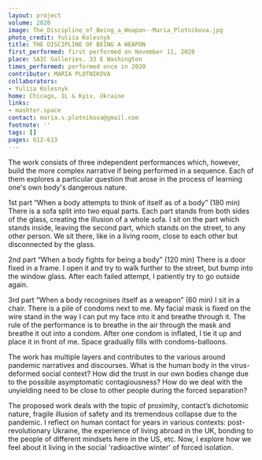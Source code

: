 ```yaml
---
layout: project
volume: 2020
image: The_Discipline_of_Being_a_Weapon--Maria_Plotnikova.jpg
photo_credit: Yuliia Kolesnyk
title: THE DISCIPLINE OF BEING A WEAPON
first_performed: first performed on November 11, 2020
place: SAIC Galleries, 33 E Washington
times_performed: performed once in 2020
contributor: MARIA PLOTNIKOVA
collaborators:
- Yuliia Kolesnyk
home: Chicago, IL & Kyiv, Ukraine
links:
- mashter.space
contact: maria.s.plotnikova@gmail.com
footnote: ''
tags: []
pages: 612-613
---
```




The work consists of three independent performances which, however, build the more complex narrative if being performed in a sequence. Each of them explores a particular question that arose in the process of learning one's own body's dangerous nature. 

1st part “When a body attempts to think of itself as of a body” (180 min)
There is a sofa split into two equal parts. Each part stands from both sides of the glass, creating the illusion of a whole sofa. I sit on the part which stands inside, leaving the second part, which stands on the street, to any other person. We sit there, like in a living room, close to each other but disconnected by the glass.

2nd part “When a body fights for being a body” (120 min)
There is a door fixed in a frame. I open it and try to walk further to the street, but bump into the window glass. After each failed attempt, I patiently try to go outside again. 

3rd part “When a body recognises itself as a weapon” (60 min)
I sit in a chair. There is a pile of condoms next to me. My facial mask is fixed on the wire stand in the way I can put my face into it and breathe through it. The rule of the performance is to breathe in the air through the mask and breathe it out into a condom. After one condom is inflated, I tie it up and place it in front of me. Space gradually fills with condoms-balloons.

The work has multiple layers and contributes to the various around pandemic narratives and discourses. What is the human body in the virus-deformed social context? How did the trust in our own bodies change due to the possible asymptomatic contagiousness? How do we deal with the unyielding need to be close to other people during the forced separation?

The proposed work deals with the topic of proximity, contact’s dichotomic nature, fragile illusion of safety and its tremendous collapse due to the pandemic. I reflect on human contact for years in various contexts: post-revolutionary Ukraine, the experience of living abroad in the UK, bonding to the people of different mindsets here in the US, etc. Now, I explore how we feel about it living in the social 'radioactive winter' of forced isolation. 
